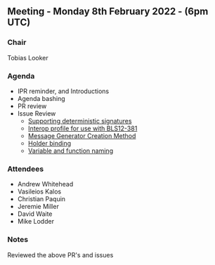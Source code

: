 ## Meeting - Monday 8th February 2022 - (6pm UTC)

### Chair

Tobias Looker

### Agenda

- IPR reminder, and Introductions
- Agenda bashing
- PR review
- Issue Review
    - [Supporting deterministic signatures](https://github.com/decentralized-identity/bbs-signature/issues/43)
    - [Interop profile for use with BLS12-381](https://github.com/decentralized-identity/bbs-signature/issues/46)
    - [Message Generator Creation Method](https://github.com/decentralized-identity/bbs-signature/issues/38)
    - [Holder binding](https://github.com/decentralized-identity/bbs-signature/issues/37)
    - [Variable and function naming](https://github.com/decentralized-identity/bbs-signature/issues/25)

### Attendees

- Andrew Whitehead
- Vasileios Kalos
- Christian Paquin
- Jeremie Miller
- David Waite
- Mike Lodder

### Notes

Reviewed the above PR's and issues
